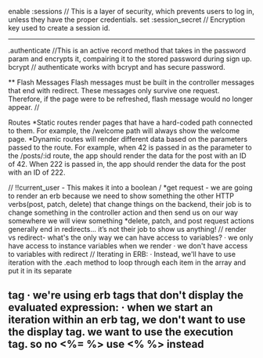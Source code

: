enable :sessions 
// This is a layer of security, which prevents users to log in, unless they have the proper credentials. 
set :session_secret
// Encryption key used to create a session id. 
***
.authenticate
//This is an active record method that takes in the password param and encrypts it, compairing it to the stored password during sign up. 
bcrypt
// authenticate works with bcrypt and has secure password. 

**
Flash Messages
Flash messages must be built in the controller messages that end with redirect. These messages only survive one request. Therefore, if the page were to be refreshed, flash message would no longer appear. 
// 

Routes
*Static routes render pages that have a hard-coded path connected to them. For example, the /welcome path will always show the welcome page.
*Dynamic routes will render different data based on the parameters passed to the route. For example, when 42 is passed in as the parameter to the /posts/:id route, the app should render the data for the post with an ID of 42. When 222 is passed in, the app should render the data for the post with an ID of 222.

//
!!current_user - This makes it into a boolean
/
*get request - we are going to render an erb because we need to show something
the other HTTP verbs(post, patch, delete) that change things on the backend, their job is to change something in the controller action and then send us on our way somewhere we will view something
*delete, patch, and post request actions generally end in redirects... it’s not their job to show us anything!
//
render vs redirect- what's the only way we can have access to variables?
·        we only have access to instance variables when we render
·       we don't have access to variables with redirect
//
Iterating in ERB:
·       Instead, we'll have to use iteration with the .each method to loop through each item in the array and put it in its separate <h2> tag
·       we're using erb tags that don't display the evaluated expression:
·       when we start an iteration within an erb tag, we don't want to use the display tag. we want to use the execution tag. so no <%= %> use <% %> instead